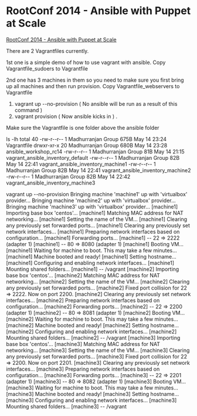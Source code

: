 RootConf 2014 - Ansible with Puppet at Scale
============================================

[RootConf 2014 - Ansible with Puppet at Scale](https://funnel.hasgeek.com/rootconf2014/1121-ansible-with-puppet-at-scale)

There are 2 Vagrantfiles currently.

1st one is a simple demo of how to use vagrant with ansible. Copy Vagrantfile_sudoers to Vagrantfile

2nd one has 3 machines in them so you need to make sure you first bring up all machines and then run provision. Copy Vagrantfile_webservers to Vagrantfile

1. vagrant up --no-provision ( No ansible will be run as a result of this command )
2. vagrant provision ( Now ansible kicks in ) .

Make sure the Vagrantfile is one folder above the ansible folder

ls  -lh
total 40
-rw-r--r--   1 Madhurranjan  Group 675B May 14 23:24 Vagrantfile
drwxr-xr-x  20 Madhurranjan  Group 680B May 14 23:28 ansible_workshop_rc14
-rw-r--r--   1 Madhurranjan  Group 81B May 14 21:15 vagrant_ansible_inventory_default
-rw-r--r--   1 Madhurranjan  Group 82B May 14 22:41 vagrant_ansible_inventory_machine1
-rw-r--r--   1 Madhurranjan  Group 82B May 14 22:41 vagrant_ansible_inventory_machine2
-rw-r--r--   1 Madhurranjan  Group 82B May 14 22:42 vagrant_ansible_inventory_machine3

vagrant up --no-provision
Bringing machine 'machine1' up with 'virtualbox' provider...
Bringing machine 'machine2' up with 'virtualbox' provider...
Bringing machine 'machine3' up with 'virtualbox' provider...
[machine1] Importing base box 'centos'...
[machine1] Matching MAC address for NAT networking...
[machine1] Setting the name of the VM...
[machine1] Clearing any previously set forwarded ports...
[machine1] Clearing any previously set network interfaces...
[machine1] Preparing network interfaces based on configuration...
[machine1] Forwarding ports...
[machine1] -- 22 => 2222 (adapter 1)
[machine1] -- 80 => 8080 (adapter 1)
[machine1] Booting VM...
[machine1] Waiting for machine to boot. This may take a few minutes...
[machine1] Machine booted and ready!
[machine1] Setting hostname...
[machine1] Configuring and enabling network interfaces...
[machine1] Mounting shared folders...
[machine1] -- /vagrant
[machine2] Importing base box 'centos'...
[machine2] Matching MAC address for NAT networking...
[machine2] Setting the name of the VM...
[machine2] Clearing any previously set forwarded ports...
[machine2] Fixed port collision for 22 => 2222. Now on port 2200.
[machine2] Clearing any previously set network interfaces...
[machine2] Preparing network interfaces based on configuration...
[machine2] Forwarding ports...
[machine2] -- 22 => 2200 (adapter 1)
[machine2] -- 80 => 8081 (adapter 1)
[machine2] Booting VM...
[machine2] Waiting for machine to boot. This may take a few minutes...
[machine2] Machine booted and ready!
[machine2] Setting hostname...
[machine2] Configuring and enabling network interfaces...
[machine2] Mounting shared folders...
[machine2] -- /vagrant
[machine3] Importing base box 'centos'...
[machine3] Matching MAC address for NAT networking...
[machine3] Setting the name of the VM...
[machine3] Clearing any previously set forwarded ports...
[machine3] Fixed port collision for 22 => 2200. Now on port 2201.
[machine3] Clearing any previously set network interfaces...
[machine3] Preparing network interfaces based on configuration...
[machine3] Forwarding ports...
[machine3] -- 22 => 2201 (adapter 1)
[machine3] -- 80 => 8082 (adapter 1)
[machine3] Booting VM...
[machine3] Waiting for machine to boot. This may take a few minutes...
[machine3] Machine booted and ready!
[machine3] Setting hostname...
[machine3] Configuring and enabling network interfaces...
[machine3] Mounting shared folders...
[machine3] -- /vagrant

